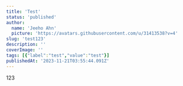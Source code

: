 ```yaml
---
title: 'Test'
status: 'published'
author:
  name: 'Jeeho Ahn'
  picture: 'https://avatars.githubusercontent.com/u/31413538?v=4'
slug: 'test123'
description: ''
coverImage: ''
tags: [{"label":"test","value":"test"}]
publishedAt: '2023-11-21T03:55:44.091Z'
---
```


123